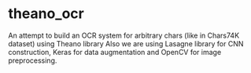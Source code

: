 # theano_ocr
An attempt to build an OCR system for arbitrary chars (like in Chars74K dataset) using Theano library
Also we are using Lasagne library for CNN construction, Keras for data augmentation and OpenCV for image preprocessing.
